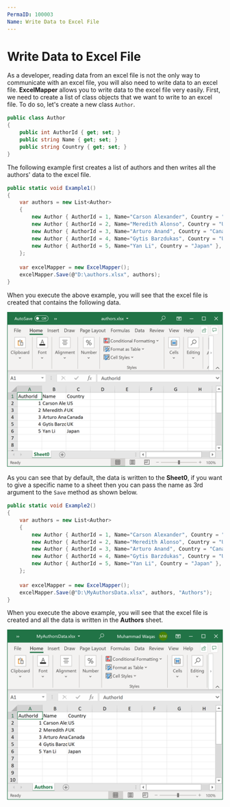 ```yaml
---
PermaID: 100003
Name: Write Data to Excel File
---
```


# Write Data to Excel File

As a developer, reading data from an excel file is not the only way to communicate with an excel file, you will also need to write data to an excel file. **ExcelMapper** allows you to write data to the excel file very easily. First, we need to create a list of class objects that we want to write to an excel file. To do so, let's create a new class `Author`.

```csharp
public class Author
{
    public int AuthorId { get; set; }
    public string Name { get; set; }
    public string Country { get; set; }
}
```

The following example first creates a list of authors and then writes all the authors' data to the excel file.

```csharp
public static void Example1()
{
    var authors = new List<Author>
    {
        new Author { AuthorId = 1, Name="Carson Alexander", Country = "US" },
        new Author { AuthorId = 2, Name="Meredith Alonso", Country = "UK" },
        new Author { AuthorId = 3, Name="Arturo Anand", Country = "Canada" },
        new Author { AuthorId = 4, Name="Gytis Barzdukas", Country = "UK"},
        new Author { AuthorId = 5, Name="Yan Li", Country = "Japan" },
    };

    var excelMapper = new ExcelMapper();
    excelMapper.Save(@"D:\authors.xlsx", authors);
}
```

When you execute the above example, you will see that the excel file is created that contains the following data.

<img src="images/excel-3.png" alt="data written in excel file">

As you can see that by default, the data is written to the **Sheet0**, if you want to give a specific name to a sheet then you can pass the name as 3rd argument to the `Save` method as shown below.

```csharp
public static void Example2()
{
    var authors = new List<Author>
    {
        new Author { AuthorId = 1, Name="Carson Alexander", Country = "US" },
        new Author { AuthorId = 2, Name="Meredith Alonso", Country = "UK" },
        new Author { AuthorId = 3, Name="Arturo Anand", Country = "Canada" },
        new Author { AuthorId = 4, Name="Gytis Barzdukas", Country = "UK"},
        new Author { AuthorId = 5, Name="Yan Li", Country = "Japan" },
    };

    var excelMapper = new ExcelMapper();
    excelMapper.Save(@"D:\MyAuthorsData.xlsx", authors, "Authors");
}
```

When you execute the above example, you will see that the excel file is created and all the data is written in the **Authors** sheet.

<img src="images/excel-4.png" alt="data written in Authors sheet">

